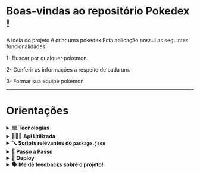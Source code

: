 # Boas-vindas ao repositório Pokedex !

A ideia do projeto é criar uma pokedex.Esta aplicação possui as seguintes funcionalidades:

1- Buscar por qualquer pokemon.

2- Conferir as informações a respeito de cada um.

3- Formar sua equipe pokemon

---
# Orientações

<details>
  <summary>
    <strong>⌨️ Tecnologias</strong>
  </summary>
  
  - **ReactJS**
  
  - **CSS**

</details>

<details>
  <summary>
    <strong>🕵🏽‍♀️ Api Utilizada</strong>
  </summary>
  
  - [API](https://pokeapi.co/)

</details>

<details>
  <summary>
    <strong>🪛 Scripts relevantes do <code>package.json</code></strong>
  </summary><br>

  - `start`: Roda a aplicação;
    - *uso (na raiz do projeto): `npm start`*

</details>

<details>
  <summary>
    <strong>🤝 Passo a Passo</strong>
  </summary><br>

  1. Clone o repositório

  - Use o comando: `git clone git@github.com:msennaa/pokedex.git`
  - Entre na pasta do repositório que você acabou de clonar:
    - `cd pokedex`

  2. Instale as dependências

  - Para isso, use o seguinte comando: `npm install`
  
  3. Subindo a aplicação

  - Para isso, use o seguinte comando na raiz do projeto: `npm start`
  
  </details>
  
  <details>
  <summary>
    <strong>🫣 Deploy</strong>
  </summary>
  
  - Quer testar sem clonar o projeto? [Clique aqui!](http://senapoke.herokuapp.com/)

</details>
  
  
  
<details>
  <summary>
    <strong>🗣 Me dê feedbacks sobre o projeto!</strong>
  </summary><br>

  Qualquer tipo de feedback é bem vindo para que eu possa continuar melhorando. 
   - **senamatheusjob@gmail.com**

</details>

